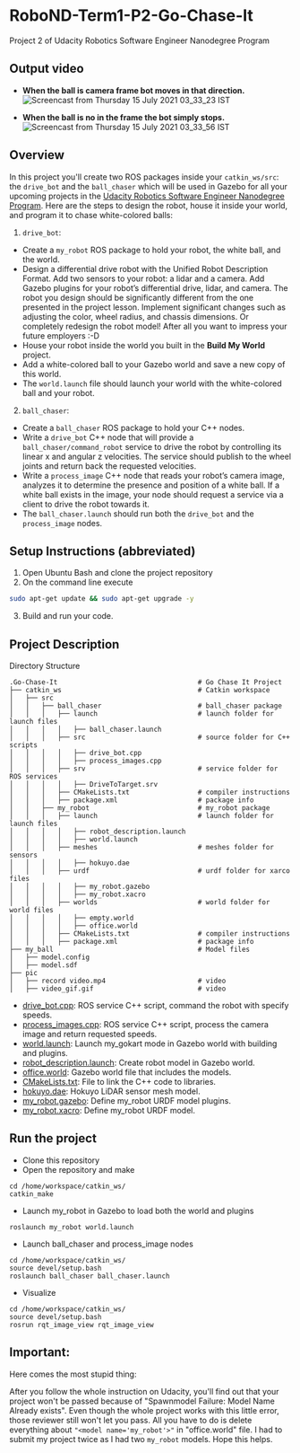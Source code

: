 # RoboND-Term1-P2-Go-Chase-It
Project 2 of Udacity Robotics Software Engineer Nanodegree Program

## Output video
- **When the ball is camera frame bot moves in that direction.**
![Screencast from Thursday 15 July 2021 03_33_23  IST](https://user-images.githubusercontent.com/62557178/125771512-5f4643a0-5761-4c0b-9dbf-67aadd7f0f90.gif)

- **When the ball is no in the frame the bot simply stops.** 
![Screencast from Thursday 15 July 2021 03_33_56  IST](https://user-images.githubusercontent.com/62557178/125771557-2fb631f7-100b-4d18-a431-6e9da7c067b6.gif)

## Overview  
In this project you'll create two ROS packages inside your `catkin_ws/src`: the `drive_bot` and the `ball_chaser` which will be used in Gazebo for all your upcoming projects in the [Udacity Robotics Software Engineer Nanodegree Program](https://www.udacity.com/course/robotics-software-engineer--nd209). Here are the steps to design the robot, house it inside your world, and program it to chase white-colored balls:  
1. `drive_bot`:  
* Create a `my_robot` ROS package to hold your robot, the white ball, and the world.
* Design a differential drive robot with the Unified Robot Description Format. Add two sensors to your robot: a lidar and a camera. Add Gazebo plugins for your robot’s differential drive, lidar, and camera. The robot you design should be significantly different from the one presented in the project lesson. Implement significant changes such as adjusting the color, wheel radius, and chassis dimensions. Or completely redesign the robot model! After all you want to impress your future employers :-D
* House your robot inside the world you built in the **Build My World** project.
* Add a white-colored ball to your Gazebo world and save a new copy of this world.
* The `world.launch` file should launch your world with the white-colored ball and your robot.
2. `ball_chaser`:
* Create a `ball_chaser` ROS package to hold your C++ nodes.
* Write a `drive_bot` C++ node that will provide a `ball_chaser/command_robot` service to drive the robot by controlling its linear x and angular z velocities. The service should publish to the wheel joints and return back the requested velocities.
* Write a `process_image` C++ node that reads your robot’s camera image, analyzes it to determine the presence and position of a white ball. If a white ball exists in the image, your node should request a service via a client to drive the robot towards it.
* The `ball_chaser.launch` should run both the `drive_bot` and the `process_image` nodes.  

## Setup Instructions (abbreviated)   
1. Open Ubuntu Bash and clone the project repository  
2. On the command line execute  
```bash
sudo apt-get update && sudo apt-get upgrade -y
```
3. Build and run your code.  
## Project Description  
Directory Structure  
```
.Go-Chase-It                                   # Go Chase It Project
├── catkin_ws                                  # Catkin workspace
│   ├── src
│   │   ├── ball_chaser                        # ball_chaser package        
│   │   │   ├── launch                         # launch folder for launch files
│   │   │   │   ├── ball_chaser.launch
│   │   │   ├── src                            # source folder for C++ scripts
│   │   │   │   ├── drive_bot.cpp
│   │   │   │   ├── process_images.cpp
│   │   │   ├── srv                            # service folder for ROS services
│   │   │   │   ├── DriveToTarget.srv
│   │   │   ├── CMakeLists.txt                 # compiler instructions
│   │   │   ├── package.xml                    # package info
│   │   ├── my_robot                           # my_robot package        
│   │   │   ├── launch                         # launch folder for launch files   
│   │   │   │   ├── robot_description.launch
│   │   │   │   ├── world.launch
│   │   │   ├── meshes                         # meshes folder for sensors
│   │   │   │   ├── hokuyo.dae
│   │   │   ├── urdf                           # urdf folder for xarco files
│   │   │   │   ├── my_robot.gazebo
│   │   │   │   ├── my_robot.xacro
│   │   │   ├── worlds                         # world folder for world files
│   │   │   │   ├── empty.world
│   │   │   │   ├── office.world
│   │   │   ├── CMakeLists.txt                 # compiler instructions
│   │   │   ├── package.xml                    # package info
├── my_ball                                    # Model files 
│   ├── model.config
│   ├── model.sdf
├── pic                                     
│   ├── record video.mp4                       # video
│   ├── video_gif.gif                          # video
```
- [drive_bot.cpp](https://github.com/KarthikMothiki/Robotics-Software-Engineer-Udacity/blob/046119888934f048b1e99ec4a8233dc202710158/Project2%20Go%20Chase%20It/ball_chaser/src/drive_bot.cpp): ROS service C++ script, command the robot with specify speeds.  
- [process_images.cpp](https://github.com/KarthikMothiki/Robotics-Software-Engineer-Udacity/blob/122db0962005881a09f80fa12a73e0f4e8e3a297/Project2%20Go%20Chase%20It/ball_chaser/src/process_image.cpp): ROS service C++ script, process the camera image and return requested speeds.  
- [world.launch](https://github.com/KarthikMothiki/Robotics-Software-Engineer-Udacity/blob/122db0962005881a09f80fa12a73e0f4e8e3a297/Project2%20Go%20Chase%20It/my_robot/launch/world.launch): Launch my_gokart mode in Gazebo world with building and plugins.  
- [robot_description.launch](https://github.com/KarthikMothiki/Robotics-Software-Engineer-Udacity/blob/122db0962005881a09f80fa12a73e0f4e8e3a297/Project2%20Go%20Chase%20It/my_robot/launch/robot_description.launch): Create robot model in Gazebo world. 
- [office.world](https://github.com/KarthikMothiki/Robotics-Software-Engineer-Udacity/blob/122db0962005881a09f80fa12a73e0f4e8e3a297/Project2%20Go%20Chase%20It/my_robot/worlds/world.world): Gazebo world file that includes the models.  
- [CMakeLists.txt](https://github.com/KarthikMothiki/Robotics-Software-Engineer-Udacity/blob/main/Project2%20Go%20Chase%20It/my_robot/CMakeLists.txt): File to link the C++ code to libraries.  
- [hokuyo.dae](https://github.com/KarthikMothiki/Robotics-Software-Engineer-Udacity/blob/main/Project2%20Go%20Chase%20It/my_robot/meshes/hokuyo.dae): Hokuyo LiDAR sensor mesh model.  
- [my_robot.gazebo](https://github.com/KarthikMothiki/Robotics-Software-Engineer-Udacity/blob/main/Project2%20Go%20Chase%20It/my_robot/urdf/my_robot.gazebo): Define my_robot URDF model plugins.  
- [my_robot.xacro](https://github.com/KarthikMothiki/Robotics-Software-Engineer-Udacity/blob/main/Project2%20Go%20Chase%20It/my_robot/urdf/my_robot.xacro): Define my_robot URDF model.  

## Run the project  
* Clone this repository
* Open the repository and make  
```
cd /home/workspace/catkin_ws/
catkin_make
```
* Launch my_robot in Gazebo to load both the world and plugins  
```
roslaunch my_robot world.launch
```   
* Launch ball_chaser and process_image nodes  
```
cd /home/workspace/catkin_ws/
source devel/setup.bash
roslaunch ball_chaser ball_chaser.launch
```  
* Visualize  
```
cd /home/workspace/catkin_ws/
source devel/setup.bash
rosrun rqt_image_view rqt_image_view  
```  
## Important:

Here comes the most stupid thing:

After you follow the whole instruction on Udacity, you'll find out that your project won't be passed because of "Spawnmodel Failure: Model Name Already exists". Even though the whole project works with this little error, those reviewer still won't let you pass.
All you have to do is delete everything about ```"<model name='my_robot'>"``` in "office.world" file. I had to submit my project twice as I had two `my_robot` models. Hope this helps.
